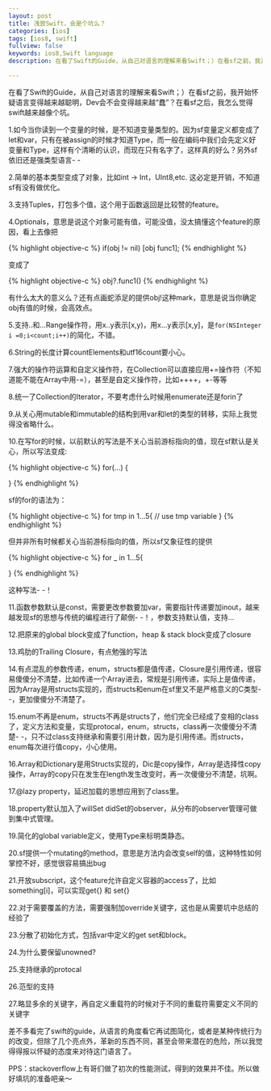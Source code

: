 ```yaml
---
layout: post
title: 浅尝Swift，会是个坑么？
categories: [ios]
tags: [ios8, swift]
fullview: false
keywords: ios8,Swift language
description: 在看了Swift的Guide，从自己对语言的理解来看Swift；）在看sf之前，我开始怀疑语言变得越来越聪明，Dev会不会变得越来越“蠢”？在看sf之后，我怎么觉得swift越来越像个坑。

---
```


在看了Swift的Guide，从自己对语言的理解来看Swift；）在看sf之前，我开始怀疑语言变得越来越聪明，Dev会不会变得越来越“蠢”？在看sf之后，我怎么觉得swift越来越像个坑。

1.如今当你读到一个变量的时候，是不知道变量类型的。因为sf变量定义都变成了let和var，只有在被assign的时候才知道Type，而一般在编码中我们会先定义好变量和Type，这样有个清晰的认识，而现在只有名字了，这样真的好么？另外sf依旧还是强类型语言- -

2.简单的基本类型变成了对象，比如int -> Int，UInt8,etc. 这必定是开销，不知道sf有没有做优化。

3.支持Tuples，打包多个值，这个用于函数返回是比较赞的feature。

4.Optionals，意思是说这个对象可能有值，可能没值，没太搞懂这个feature的原因，看上去像把

{% highlight objective-c %}
if(obj != nil)
  [obj func1];
{% endhighlight %}

变成了

{% highlight objective-c %}
obj?.func1()
{% endhighlight %}

有什么太大的意义么？还有点画蛇添足的提供obj!这种mark，意思是说当你确定obj有值的时候，会高效点。

5.支持..和...Range操作符，用x..y表示[x,y)，用x...y表示[x,y]，是`for(NSInteger i =0;i<count;i++)`的简化，不错。

6.String的长度计算countElements和utf16count要小心。

7.强大的操作符运算和自定义操作符，在Collection可以直接应用+=操作符（不知道能不能在Array中用-=），甚至是自定义操作符，比如++++，+-等等

8.统一了Collection的Iterator，不要考虑什么时候用enumerate还是forin了

9.从关心用mutable和immutable的结构到用var和let的类型的转移，实际上我觉得没省略什么。

10.在写for的时候，以前默认的写法是不关心当前游标指向的值，现在sf默认是关心，所以写法变成:

{% highlight objective-c %}
for(...)
{

}
{% endhighlight %}

sf的for的语法为：

{% highlight objective-c %}
for tmp in 1...5{
    // use tmp variable
}
{% endhighlight %}

但并非所有时候都关心当前游标指向的值，所以sf又象征性的提供

{% highlight objective-c %}
for _ in 1...5{

}
{% endhighlight %}

这种写法- -！

11.函数参数默认是const，需要更改参数要加var，需要指针传递要加inout，越来越发现sf的思想与传统的编程进行了颠倒- -！，参数支持默认值，支持...

12.把原来的global block变成了function，heap & stack block变成了closure

13.鸡肋的Trailing Closure，有点勉强的写法

14.有点混乱的参数传递，enum，structs都是值传递，Closure是引用传递，很容易傻傻分不清楚，比如传递一个Array进去，常规是引用传递，实际上是值传递，因为Array是用structs实现的，而structs和enum在sf里又不是严格意义的C类型- -，更加傻傻分不清楚了。

15.enum不再是enum，structs不再是structs了，他们完全已经成了变相的class了，定义方法和变量，实现protocal，enum，structs，class再一次傻傻分不清楚- -，只不过class支持继承和需要引用计数，因为是引用传递。而structs，enum每次进行值copy，小心使用。

16.Array和Dictionary是用Structs实现的，Dic是copy操作，Array是选择性copy操作，Array的copy只在发生在length发生改变时，再一次傻傻分不清楚，坑啊。

17.@lazy property，延迟加载的思想应用到了class里。

18.property默认加入了willSet didSet的observer，从分布的observer管理可做到集中式管理。

19.简化的global variable定义，使用Type来标明类静态。

20.sf提供一个mutating的method，意思是方法内会改变self的值，这种特性如何掌控不好，感觉很容易搞出bug

21.开放subscript，这个feature允许自定义容器的access了，比如something[i]，可以实现get{} 和 set{}

22.对于需要覆盖的方法，需要强制加override关键字，这也是从需要坑中总结的经验了

23.分散了初始化方式，包括var中定义的get set和block。

24.为什么要保留unowned?

25.支持继承的protocal

26.范型的支持

27.略显多余的关键字，再自定义重载符的时候对于不同的重载符需要定义不同的关键字

差不多看完了swift的guide，从语言的角度看它再试图简化，或者是某种传统行为的改变，但除了几个亮点外，革新的东西不同，甚至会带来潜在的危险，所以我觉得得报以怀疑的态度来对待这门语言了。


PPS：stackoverflow上有哥们做了初次的性能测试，得到的效果并不佳。所以做好填坑的准备吧亲～








